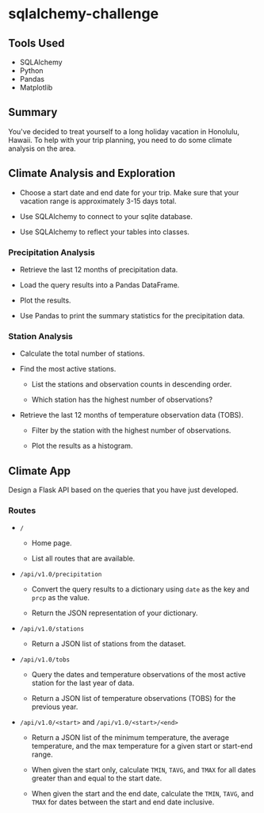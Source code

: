 # sqlalchemy-challenge

## Tools Used
- SQLAlchemy
- Python
- Pandas 
- Matplotlib

## Summary
You've decided to treat yourself to a long holiday vacation in Honolulu, Hawaii. To help with your trip planning, you need to do some climate analysis on the area.

## Climate Analysis and Exploration

* Choose a start date and end date for your trip. Make sure that your vacation range is approximately 3-15 days total.

* Use SQLAlchemy to connect to your sqlite database.

* Use SQLAlchemy to reflect your tables into classes.

### Precipitation Analysis

* Retrieve the last 12 months of precipitation data.

* Load the query results into a Pandas DataFrame.

* Plot the results.

* Use Pandas to print the summary statistics for the precipitation data.

### Station Analysis

* Calculate the total number of stations.

* Find the most active stations.

  * List the stations and observation counts in descending order.

  * Which station has the highest number of observations?

* Retrieve the last 12 months of temperature observation data (TOBS).

  * Filter by the station with the highest number of observations.

  * Plot the results as a histogram.

## Climate App

Design a Flask API based on the queries that you have just developed.

### Routes

* `/`

  * Home page.

  * List all routes that are available.

* `/api/v1.0/precipitation`

  * Convert the query results to a dictionary using `date` as the key and `prcp` as the value.

  * Return the JSON representation of your dictionary.

* `/api/v1.0/stations`

  * Return a JSON list of stations from the dataset.

* `/api/v1.0/tobs`
  * Query the dates and temperature observations of the most active station for the last year of data.
  
  * Return a JSON list of temperature observations (TOBS) for the previous year.

* `/api/v1.0/<start>` and `/api/v1.0/<start>/<end>`

  * Return a JSON list of the minimum temperature, the average temperature, and the max temperature for a given start or start-end range.

  * When given the start only, calculate `TMIN`, `TAVG`, and `TMAX` for all dates greater than and equal to the start date.

  * When given the start and the end date, calculate the `TMIN`, `TAVG`, and `TMAX` for dates between the start and end date inclusive.
